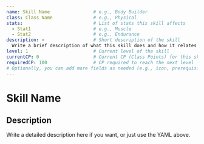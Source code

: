 ```yaml
---
name: Skill Name                # e.g., Body Builder
class: Class Name               # e.g., Physical
stats:                          # List of stats this skill affects
  - Stat1                       # e.g., Muscle
  - Stat2                       # e.g., Endurance
description: >                  # Short description of the skill
  Write a brief description of what this skill does and how it relates to the class/stats.
level: 1                        # Current level of the skill
currentCP: 0                    # Current CP (Class Points) for this skill
requiredCP: 100                 # CP required to reach the next level
# Optionally, you can add more fields as needed (e.g., icon, prerequisites, etc.)
---
```


# Skill Name

## Description
Write a detailed description here if you want, or just use the YAML above.